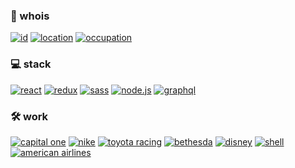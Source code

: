 ### :floppy_disk: whois
[![id](https://img.shields.io/badge/id-Jonathan%20Masiello-black?style=for-the-badge)](http://M4513LL0.com) 
[![location](https://img.shields.io/badge/location-Rocky%20Mountains-black?style=for-the-badge)](https://en.wikipedia.org/wiki/Rocky_Mountains) 
[![occupation](https://img.shields.io/badge/occupation-Systems%20Architect-black?style=for-the-badge)](http://masiello.dev/blog/systems-architect)

### :computer: stack
[![react](https://img.shields.io/badge/react-black?style=for-the-badge&logo=react)](https://reactjs.org) 
[![redux](https://img.shields.io/badge/redux-black?style=for-the-badge&logo=redux)](https://redux.js.org) 
[![sass](https://img.shields.io/badge/sass-black?style=for-the-badge&logo=sass)](https://sass-lang.com/) 
[![node.js](https://img.shields.io/badge/node-black?style=for-the-badge&logo=node.js)](https://nodejs.org/) 
[![graphql](https://img.shields.io/badge/graphql-black?style=for-the-badge&logo=graphql)](https://graphql.org/)

### :hammer_and_wrench: work
[![capital one](https://img.shields.io/badge/capital%20one-black?style=for-the-badge)](https://www.capitalone.com/) 
[![nike](https://img.shields.io/badge/nike-black?style=for-the-badge)](https://nike.com) 
[![toyota racing](https://img.shields.io/badge/toyota%20racing-black?style=for-the-badge)](https://www.trdusa.com/) 
[![bethesda](https://img.shields.io/badge/bethesda-black?style=for-the-badge)](https://bethesda.net)
[![disney](https://img.shields.io/badge/disney-black?style=for-the-badge)](https://disney.com)
[![shell](https://img.shields.io/badge/shell-black?style=for-the-badge)](https://shell.com)
[![american airlines](https://img.shields.io/badge/american%20airlines-black?style=for-the-badge)](https://aa.com)
